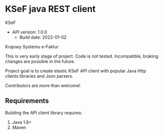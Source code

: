 # KSeF java REST client

KSeF
- API version: 1.0.0
  - Build date: 2022-01-02

Krajowy Systemu e-Faktur

This is very early stage of project. Code is not tested. Incompatible, braking changes are possible in the future.

Project goal is to create elastic KSeF API client with popular Java Http clients libraries and Json parsers.

Contributors are more than welcome!

## Requirements

Building the API client library requires:
1. Java 1.8+
2. Maven

